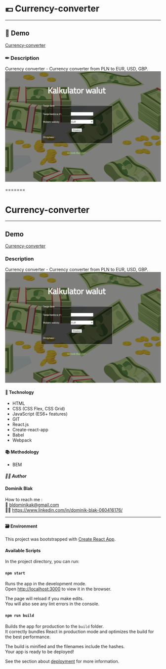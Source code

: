 # 💶 Currency-converter

---

## 🚀 Demo

[Currency-converter](https://dominikblak.github.io/currency-converter-react/)

### ✏ Description

Currency converter - Currency converter from PLN to EUR, USD, GBP.
<img src="https://github.com/dominikblak/Currency-converter/blob/master/img/Animation_currency_converter.gif" alt="demo_Currency_converter">

=======

# Currency-converter 
******
## Demo
[Currency-converter](https://dominikblak.github.io/currency-converter-react/)
### Description
Currency converter - Currency converter from PLN to EUR, USD, GBP.
<img src="https://github.com/dominikblak/Currency-converter/blob/master/img/Animation_currency_converter.gif" alt="demo_Currency_converter">

#### 🧰 Technology

- HTML
- CSS (CSS Flex, CSS Grid)
- JavaScript (ES6+ features)
- GIT
- React.js
- Create-react-app
- Babel
- Webpack

#### 📚 Methodology

- BEM

##### 👨‍💻 Author

#### Dominik Blak </br>

How to reach me : </br>
📧 bldominikak@gmail.com </br>
👨‍💼 https://www.linkedin.com/in/dominik-blak-060416176/

---

#### 🗃 Environment

This project was bootstrapped with [Create React App](https://github.com/facebook/create-react-app).

#### Available Scripts

In the project directory, you can run:

#### `npm start`

Runs the app in the development mode.\
Open [http://localhost:3000](http://localhost:3000) to view it in the browser.

The page will reload if you make edits.\
You will also see any lint errors in the console.

#### `npm run build`

Builds the app for production to the `build` folder.\
It correctly bundles React in production mode and optimizes the build for the best performance.

The build is minified and the filenames include the hashes.\
Your app is ready to be deployed!

See the section about [deployment](https://facebook.github.io/create-react-app/docs/deployment) for more information.
